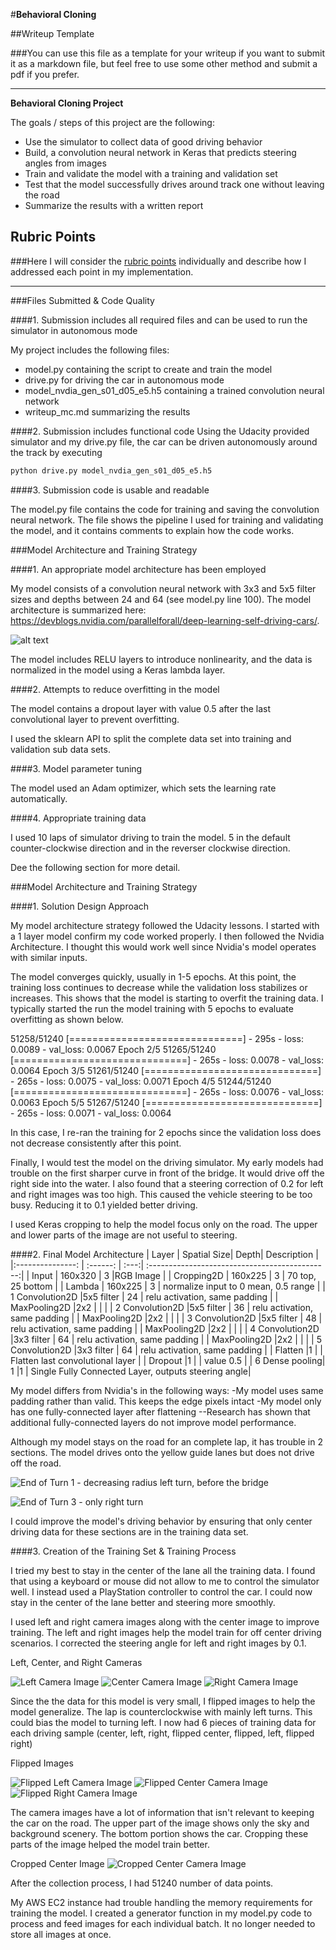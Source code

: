 #**Behavioral Cloning** 

##Writeup Template

###You can use this file as a template for your writeup if you want to submit it as a markdown file, but feel free to use some other method and submit a pdf if you prefer.

---

**Behavioral Cloning Project**

The goals / steps of this project are the following:
* Use the simulator to collect data of good driving behavior
* Build, a convolution neural network in Keras that predicts steering angles from images
* Train and validate the model with a training and validation set
* Test that the model successfully drives around track one without leaving the road
* Summarize the results with a written report


[//]: # (Image References)

[image1]: ./writeup_images/nvidia.png "Nvidia Architecture"
[image2]: ./writeup_images/off_right.jpg "Driving off Right Guide Line"
[image3]: ./writeup_images/off_left.jpg "Driving off Left Guide line"
[image4]: ./writeup_images/center.jpg "Center Camera Image"
[image5]: ./writeup_images/left.jpg "Left Camera Image"
[image6]: ./writeup_images/right.jpg "Right Camera Image"
[image7]: ./writeup_images/center_flipped.png "Center Camera Flipped Image"
[image8]: ./writeup_images/left_flipped.png "Left Camera Flipped Image"
[image9]: ./writeup_images/right_flipped.png "Right Camera Flipped Image"
[image10]: ./writeup_images/center_crppped.png "Center Camera Cropped Image"

## Rubric Points
###Here I will consider the [rubric points](https://review.udacity.com/#!/rubrics/432/view) individually and describe how I addressed each point in my implementation.  

---
###Files Submitted & Code Quality

####1. Submission includes all required files and can be used to run the simulator in autonomous mode

My project includes the following files:
* model.py containing the script to create and train the model
* drive.py for driving the car in autonomous mode
* model_nvdia_gen_s01_d05_e5.h5 containing a trained convolution neural network 
* writeup_mc.md summarizing the results

####2. Submission includes functional code
Using the Udacity provided simulator and my drive.py file, the car can be driven autonomously around the track by executing 
```sh
python drive.py model_nvdia_gen_s01_d05_e5.h5
```

####3. Submission code is usable and readable

The model.py file contains the code for training and saving the convolution neural network. The file shows the pipeline I used for training and validating the model, and it contains comments to explain how the code works.

###Model Architecture and Training Strategy

####1. An appropriate model architecture has been employed

My model consists of a convolution neural network with 3x3 and 5x5 filter sizes and depths between 24 and 64 (see model.py line 100). The model architecture is summarized here: https://devblogs.nvidia.com/parallelforall/deep-learning-self-driving-cars/.

![alt text][image1]

The model includes RELU layers to introduce nonlinearity, and the data is normalized in the model using a Keras lambda layer. 

####2. Attempts to reduce overfitting in the model

The model contains a dropout layer with value 0.5 after the last convolutional layer to prevent overfitting. 

I used the sklearn API to split the complete data set into training and validation sub data sets.

####3. Model parameter tuning

The model used an Adam optimizer, which sets the learning rate automatically.

####4. Appropriate training data

I used 10 laps of simulator driving to train the model. 5 in the default counter-clockwise direction and in the reverser clockwise direction.

Dee the following section for more detail.

###Model Architecture and Training Strategy

####1. Solution Design Approach

My model architecture strategy followed the Udacity lessons. I started with a 1 layer model confirm my code worked properly. I then followed the Nvidia Architecture. I thought this would work well since Nvidia's model operates with similar inputs.

The model converges quickly, usually in 1-5 epochs. At this point, the training loss continues to decrease while the validation loss stabilizes or increases. This shows that the model is starting to overfit the training data. I typically started the run the model training with 5 epochs to evaluate overfitting as shown below.

51258/51240 [==============================] - 295s - loss: 0.0089 - val_loss: 0.0067
Epoch 2/5
51265/51240 [==============================] - 265s - loss: 0.0078 - val_loss: 0.0064
Epoch 3/5
51261/51240 [==============================] - 265s - loss: 0.0075 - val_loss: 0.0071
Epoch 4/5
51244/51240 [==============================] - 265s - loss: 0.0076 - val_loss: 0.0063
Epoch 5/5
51267/51240 [==============================] - 265s - loss: 0.0071 - val_loss: 0.0064

In this case, I re-ran the training for 2 epochs since the validation loss does not decrease consistently after this point.

Finally, I would test the model on the driving simulator. My early models had trouble on the first sharper curve in front of the bridge. It would drive off the right side into the water. I also found that a steering correction of 0.2 for left and right images was too high. This caused the vehicle steering to be too busy. Reducing it to 0.1 yielded better driving.

I used Keras cropping to help the model focus only on the road. The upper and lower parts of the image are not useful to steering.

####2. Final Model Architecture
| Layer             | Spatial Size| Depth|    Description	        					| 
|:---------------:  | :------:  | :---:|  :---------------------------------------------:| 
| Input         	| 160x320   | 3    |RGB Image   | 
| Cropping2D 		| 160x225   |	3  | 70 top, 25 bottom 	|
| Lambda 	        | 160x225   |  3   | normalize input to 0 mean, 0.5 range 	|
| 1 Convolution2D   |5x5 filter | 24  | relu activation, same padding   |
|   MaxPooling2D    |2x2        |     |   |
| 2 Convolution2D   |5x5 filter | 36  | relu activation, same padding   |
|   MaxPooling2D    |2x2        |     |   |
| 3 Convolution2D   |5x5 filter | 48  | relu activation, same padding   |
|   MaxPooling2D    |2x2        |     |   |
| 4 Convolution2D   |3x3 filter | 64  | relu activation, same padding   |
|   MaxPooling2D    |2x2        |     |   |
| 5 Convolution2D   |3x3 filter | 64  | relu activation, same padding   |
|   Flatten    |1        |     | Flatten last convolutional layer   |
|   Dropout    |1        |     | value 0.5  |
| 6 Dense pooling| 1 |1 | Single Fully Connected Layer, outputs steering angle|

My model differs from Nvidia's in the following ways:
-My model uses same padding rather than valid. This keeps the edge pixels intact
-My model only has one fully-connected layer after flattening
--Research has shown that additional fully-connected layers do not improve model performance.

Although my model stays on the road for an complete lap, it has trouble in 2 sections. The model drives onto the yellow guide lanes but does not drive off the road.

![End of Turn 1 - decreasing radius left turn, before the bridge][image2]

![End of Turn 3 - only right turn][image3]

I could improve the model's driving behavior by ensuring that only center driving data for these sections are in the training data set.

####3. Creation of the Training Set & Training Process

I tried my best to stay in the center of the lane all the training data. I found that using a keyboard or mouse did not allow to me to control the simulator well. I instead used a PlayStation controller to control the car. I could now stay in the center of the lane better and steering more smoothly.

I used left and right camera images along with the center image to improve training. The left and right images help the model train for off center driving scenarios. I corrected the steering angle for left and right images by 0.1.

Left, Center, and Right Cameras

![Left Camera Image][image5] ![Center Camera Image][image4] ![Right Camera Image][image6]

Since the the data for this model is very small, I flipped images to help the model generalize. The lap is counterclockwise with mainly left turns. This could bias the model to turning left. I now had 6 pieces of training data for each driving sample (center, left, right, flipped center, flipped, left, flipped right)

Flipped Images

![Flipped Left Camera Image][image8] ![Flipped Center Camera Image][image7] ![Flipped Right Camera Image][image9]

The camera images have a lot of information that isn't relevant to keeping the car on the road. The upper part of the image shows only the sky and background scenery. The bottom portion shows the car. Cropping these parts of the image helped the model train better.

Cropped Center Image
![Cropped Center Camera Image][image10]

After the collection process, I had 51240 number of data points.

My AWS EC2 instance had trouble handling the memory requirements for training the model. I created a generator function in my model.py code to process and feed images for each individual batch. It no longer needed to store all images at once.